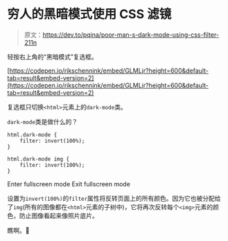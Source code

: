 # 穷人的黑暗模式使用 CSS 滤镜

> 原文：<https://dev.to/pqina/poor-man-s-dark-mode-using-css-filter-211n>

轻按右上角的“黑暗模式”复选框。

[https://codepen.io/rikschennink/embed/GLMLjr?height=600&default-tab=result&embed-version=2](https://codepen.io/rikschennink/embed/GLMLjr?height=600&default-tab=result&embed-version=2)

复选框只切换`<html>`元素上的`dark-mode`类。

`dark-mode`类是做什么的？

```
html.dark-mode {
    filter: invert(100%);
}

html.dark-mode img {
    filter: invert(100%);
} 
```

Enter fullscreen mode Exit fullscreen mode

设置为`invert(100%)`的`filter`属性将反转页面上的所有颜色。因为它也被分配给了`img`(所有的图像都在`<html>`元素的子树中)，它将再次反转每个`<img>`元素的颜色，防止图像看起来像照片底片。

瞧啊。🚀